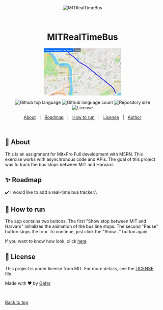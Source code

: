<div align="center" id="top"> 
  <img src="./.github/app.gif" alt="MITRealTimeBus" />

  &#xa0;

  <!-- <a href="https://mitrealtimebus.netlify.app">Demo</a> -->
</div>

<h1 align="center">MITRealTimeBus</h1>
<img src="./bus.gif" style="display: block; margin: auto; width:50% ">

<p align="center">
  <img alt="Github top language" src="https://img.shields.io/github/languages/top/GaferCarla/mitrealtimebus?color=56BEB8">

  <img alt="Github language count" src="https://img.shields.io/github/languages/count/GaferCarla/mitrealtimebus?color=56BEB8">

  <img alt="Repository size" src="https://img.shields.io/github/repo-size/GaferCarla/mitrealtimebus?color=56BEB8">

  <img alt="License" src="https://img.shields.io/github/license/GaferCarla/mitrealtimebus?color=56BEB8">

  <!-- <img alt="Github issues" src="https://img.shields.io/github/issues/GaferCarla/mitrealtimebus?color=56BEB8" /> -->

  <!-- <img alt="Github forks" src="https://img.shields.io/github/forks/GaferCarla/mitrealtimebus?color=56BEB8" /> -->

  <!-- <img alt="Github stars" src="https://img.shields.io/github/stars/GaferCarla/mitrealtimebus?color=56BEB8" /> -->
</p>

<!-- Status -->

<!-- <h4 align="center"> 
	🚧  MITRealTimeBus 🚀 Under construction...  🚧
</h4> 

<hr> -->

<p align="center">
  <a href="#dart-about">About</a> &#xa0; | &#xa0; 
  <a href="#sparkles-roadmap">Roadmap</a> &#xa0; | &#xa0;
  <a href="#rocket-run">How to run</a> &#xa0; | &#xa0;
  <a href="#memo-license">License</a> &#xa0; | &#xa0;
  <a href="https://github.com/GaferCarla" target="_blank">Author</a>
</p>

<br>

## :dart: About ##


This is an assigmnent for MitxPro Full development with MERN. This exercise works with asynchronous code and APIs. The goal of this project was to track the bus stops between MIT and Harvard. 

## :sparkles: Roadmap ##

:heavy_check_mark: I would like to add a real-time bus tracker.\


## :rocket: How to run ##

The app contains two buttons. The first "Show stop between MIT and Harvard" initializes the animation of the bus line stops. The second "Pause" button stops the tour.
To continue, just click the "Show..." button again.

If you want to know how look, click <a href="https://gafercarla.github.io/-MITRealTimeBus/">here</a>


## :memo: License ##

This project is under license from MIT. For more details, see the [LICENSE](LICENSE.md) file.


Made with :heart: by <a href="https://github.com/GaferCarla" target="_blank">Gafer</a>

&#xa0;

<a href="#top">Back to top</a>
